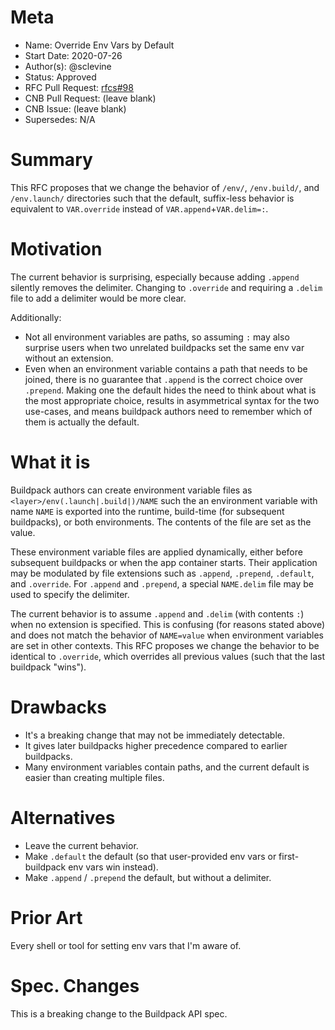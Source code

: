 # Meta
[meta]: #meta
- Name: Override Env Vars by Default
- Start Date: 2020-07-26
- Author(s): @sclevine
- Status: Approved
- RFC Pull Request: [rfcs#98](https://github.com/buildpacks/rfcs/pull/98)
- CNB Pull Request: (leave blank)
- CNB Issue: (leave blank)
- Supersedes: N/A

# Summary
[summary]: #summary

This RFC proposes that we change the behavior of `/env/`, `/env.build/`, and `/env.launch/` directories such that the default, suffix-less behavior is equivalent to `VAR.override` instead of `VAR.append`+`VAR.delim=:`.

# Motivation
[motivation]: #motivation

The current behavior is surprising, especially because adding `.append` silently removes the delimiter. Changing to `.override` and requiring a `.delim` file to add a delimiter would be more clear.

Additionally:

- Not all environment variables are paths, so assuming `:` may also surprise users when two unrelated buildpacks set the same env var without an extension.
- Even when an environment variable contains a path that needs to be joined, there is no guarantee that `.append` is the correct choice over `.prepend`. Making one the default hides the need to think about what is the most appropriate choice, results in asymmetrical syntax for the two use-cases, and means buildpack authors need to remember which of them is actually the default.

# What it is
[what-it-is]: #what-it-is

Buildpack authors can create environment variable files as `<layer>/env(.launch|.build|)/NAME` such the an environment variable with name `NAME` is exported into the runtime, build-time (for subsequent buildpacks), or both environments. The contents of the file are set as the value.

These environment variable files are applied dynamically, either before subsequent buildpacks or when the app container starts. Their application may be modulated by file extensions such as `.append`, `.prepend`, `.default`, and `.override`. For `.append` and `.prepend`, a special `NAME.delim` file may be used to specify the delimiter.

The current behavior is to assume `.append` and `.delim` (with contents `:`) when no extension is specified. This is confusing (for reasons stated above) and does not match the behavior of `NAME=value` when environment variables are set in other contexts. This RFC proposes we change the behavior to be identical to `.override`, which overrides all previous values (such that the last buildpack "wins").

# Drawbacks
[drawbacks]: #drawbacks

- It's a breaking change that may not be immediately detectable.
- It gives later buildpacks higher precedence compared to earlier buildpacks.
- Many environment variables contain paths, and the current default is easier than creating multiple files.

# Alternatives
[alternatives]: #alternatives

- Leave the current behavior.
- Make `.default` the default (so that user-provided env vars or first-buildpack env vars win instead).
- Make `.append` / `.prepend` the default, but without a delimiter.

# Prior Art
[prior-art]: #prior-art

Every shell or tool for setting env vars that I'm aware of.

# Spec. Changes
[spec-changes]: #spec-changes

This is a breaking change to the Buildpack API spec.
